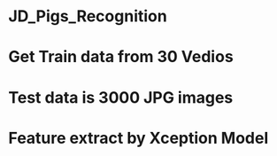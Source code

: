 # JD_Pigs_Recognition
# Get Train data from 30 Vedios 
# Test data is 3000 JPG images
# Feature extract by Xception Model
